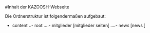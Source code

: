 #Inhalt der KAZOOSH-Webseite

Die Ordnerstruktur ist folgendermaßen aufgebaut:

- content
..- root
....- mitglieder [mitglieder seiten]
....- news [news ]